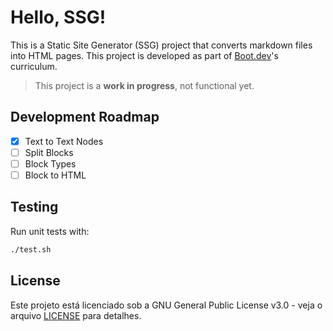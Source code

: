 # Hello, SSG!
This is a Static Site Generator (SSG) project that converts markdown
files into HTML pages. This project is developed as part of [Boot.dev](https://boot.dev)'s curriculum.

> This project is a **work in progress**, not functional yet.

## Development Roadmap
- [x] Text to Text Nodes
- [ ] Split Blocks
- [ ] Block Types
- [ ] Block to HTML

## Testing
Run unit tests with:
```bash
./test.sh
```

## License
Este projeto está licenciado sob a GNU General Public License v3.0 - veja o arquivo [LICENSE](./LICENSE) para detalhes.

